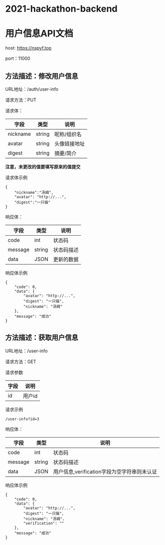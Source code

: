 # 2021-hackathon-backend

# 用户信息API文档

host: https://nspyf.top

port：11000

## 方法描述：修改用户信息

URL地址：/auth/user-info

请求方法：PUT

请求体：

| 字段 | 类型 | 说明 |
| ---  | ---  | ---  |
|  nickname  |  string  |  昵称/组织名 |
|  avatar  |  string  |  头像链接地址  |
|  digest  |  string  |  摘要/简介  |

**注意，未更改的值要填写原来的值提交**

请求体示例

```
{
	"nickname":"汤姆",
	"avatar": "http://...",
	"digest":"一只猫"
}
```

响应体：


| 字段 | 类型 | 说明 |
| ---  | ---  | ---  |
|  code  |  int  |  状态码  |
|  message  |  string  |  状态码描述  |
|  data  |  JSON  |  更新的数据  |

响应体示例

```
{
    "code": 0,
    "data": {
        "avatar": "http://...",
        "digest": "一只猫",
        "nickname": "汤姆"
    },
    "message": "成功"
}
```

## 方法描述：获取用户信息

URL地址：/user-info

请求方法：GET

请求参数

| 字段 | 说明 |
| ---  | ---  |
|  id  |  用户id |

请求示例

```
/user-info?id=3
```

响应体：


| 字段 | 类型 | 说明 |
| ---  | ---  | ---  |
|  code  |  int  |  状态码  |
|  message  |  string  |  状态码描述  |
|  data  |  JSON  |  用户信息,verification字段为空字符串则未认证  |

响应体示例

```
{
    "code": 0,
    "data": {
        "avatar": "http://...",
        "digest": "一只猫",
        "nickname": "汤姆"，
        "verification": ""
    },
    "message": "成功"
}
```